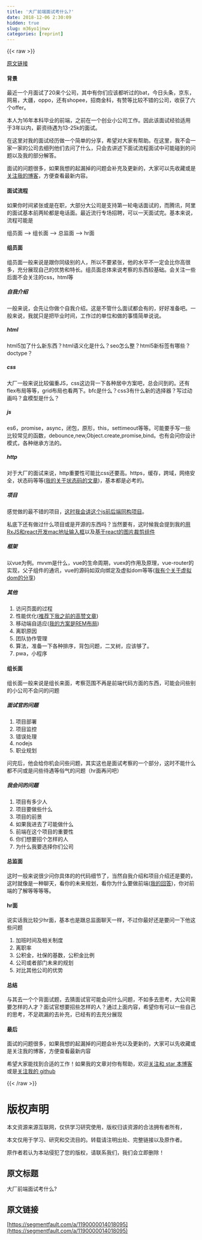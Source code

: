 ```yaml
---
title: '大厂前端面试考什么?' 
date: 2018-12-06 2:30:09
hidden: true
slug: m36yo1jnwv
categories: [reprint]
---
```


{{< raw >}}

                    
<p><a href="http://hpoenixf.com/%E5%A4%A7%E5%8E%82%E5%89%8D%E7%AB%AF%E9%9D%A2%E8%AF%95%E8%80%83%E4%BB%80%E4%B9%88.html" rel="nofollow noreferrer" target="_blank">原文链接</a></p>
<h4>背景</h4>
<p>最近一个月面试了20来个公司，其中有你们应该都听过的bat，今日头条，京东，网易，大疆，oppo，还有shopee，招商金科，有赞等比较不错的公司，收获了六个offer。</p>
<p>本人为16年本科毕业的前端，之前在一个创业小公司工作。因此该面试经验适用于3年以内，薪资待遇为13-25k的面试。</p>
<p>在这里对我的面试经历做一个简单的分享，希望对大家有帮助。在这里，我不会一家一家的公司去细列他们去问了什么，只会去讲述下面试流程面试中可能碰到的问题以及我的部分解答。</p>
<p>面试的问题很多，如果我想的起漏掉的问题会补充及更新的，大家可以先收藏或是<a href="https://github.com/hpoenixf/hpoenixf.github.io" rel="nofollow noreferrer" target="_blank">关注我的博客</a>，方便查看最新内容。</p>
<h4>面试流程</h4>
<p>如果你时间紧张或是在职，大部分大公司是支持第一轮电话面试的，而腾讯，阿里的面试基本前两轮都是电话面。最近流行专场招聘，可以一天面试完。基本来说，流程可能是</p>
<p>组员面 --&gt; 组长面 --&gt; 总监面 --&gt; hr面</p>
<h4>组员面</h4>
<p>组员面一般来说是跟你同级别的人，所以不要紧张，他的水平不一定会比你高很多，充分展现自己的优势和特长。组员面总体来说考察的东西较基础。会关注一些后面不会关注的css，html等</p>
<h5>自我介绍</h5>
<p>一般来说，会先让你做个自我介绍。这是不管什么面试都会有的，好好准备吧。一般来说，我就只是把毕业时间，工作过的单位和做的事情简单说说。</p>
<h5>html</h5>
<p>html5加了什么新东西？html语义化是什么？seo怎么整？html5新标签有哪些？doctype？</p>
<h5>css</h5>
<p>大厂一般来说比较偏重JS，css这边背一下各种居中方案吧，总会问到的。还有flex布局等等，grid布局也看两下。bfc是什么？css3有什么新的选择器？写过动画吗？盒模型是什么？</p>
<h5>js</h5>
<p>es6，promise，async，闭包，原形，this，settimeout等等。可能要手写一些比较常见的函数，debounce,new,Object.create,promise,bind。也有会问你设计模式，各种继承方法的。</p>
<h5>http</h5>
<p>对于大厂的面试来说，http重要性可能比css还要高。https，缓存，跨域，网络安全，状态码等等(<a href="http://hpoenixf.com/%E9%9D%A2%E8%AF%95%E5%BF%85%E8%80%83%E4%B9%8Bhttp%E7%8A%B6%E6%80%81%E7%A0%81%E6%9C%89%E5%93%AA%E4%BA%9B.html" rel="nofollow noreferrer" target="_blank">我的关于状态码的文章</a>)，基本都是必考的。</p>
<h5>项目</h5>
<p>感觉做的最不错的项目，<a href="http://hpoenixf.com/%E4%BD%BF%E7%94%A8%E5%8E%9F%E7%94%9FJS%E8%BF%9B%E8%A1%8C%E5%89%8D%E5%90%8E%E7%AB%AF%E5%90%8C%E6%9E%84.html" rel="nofollow noreferrer" target="_blank">这时我会讲这个js前后端同构项目</a>。</p>
<p>私底下还有做过什么项目或是开源的东西吗？当然要有，这时候我会提到我的<a href="http://hpoenixf.com/%E7%94%A8RxJS%E5%92%8Creact%E5%BC%80%E5%8F%91mac%E5%9C%B0%E5%9D%80%E8%BE%93%E5%85%A5%E6%A1%86.html" rel="nofollow noreferrer" target="_blank">用RxJS和react开发mac地址输入框</a>以及<a href="http://hpoenixf.com/%E4%B8%80%E4%B8%AA%E5%9F%BA%E4%BA%8Ereact%E7%9A%84%E5%9B%BE%E7%89%87%E8%A3%81%E5%89%AA%E7%BB%84%E4%BB%B6.html" rel="nofollow noreferrer" target="_blank">基于react的图片裁剪组件</a></p>
<h5>框架</h5>
<p>以vue为例。mvvm是什么，vue的生命周期，vuex的作用及原理，vue-router的实现，父子组件的通讯，vue的源码如双向绑定及虚拟dom等等(<a href="http://hpoenixf.com/%E4%B8%80%E4%B8%AA%E7%AE%80%E5%8D%95%E7%9A%84virtual-dom%E5%AE%9E%E7%8E%B0.html" rel="nofollow noreferrer" target="_blank">我有个关于虚拟dom的分享</a>)</p>
<h5>其他</h5>
<ol>
<li>访问页面的过程</li>
<li>性能优化(<a href="https://juejin.im/post/5a99f80cf265da238c3a1e16" rel="nofollow noreferrer" target="_blank">推荐下我之前的高赞文章</a>)</li>
<li>移动端自适应(<a href="http://hpoenixf.com/%E6%8E%A8%E8%8D%90%E4%B8%80%E4%B8%AA%E7%A7%BB%E5%8A%A8%E7%AB%AF%E5%93%8D%E5%BA%94%E5%BC%8F%E5%B8%83%E5%B1%80%E7%9A%84%E6%96%B9%E6%A1%88.html" rel="nofollow noreferrer" target="_blank">我的方案是REM布局</a>)</li>
<li>离职原因</li>
<li>团队协作管理</li>
<li>算法，准备一下各种排序，背包问题，二叉树，应该够了。</li>
<li>pwa，小程序</li>
</ol>
<h4>组长面</h4>
<p>组长面一般来说是组长来面，考察范围不再是前端代码方面的东西，可能会问些别的小公司不会问的问题</p>
<h5>面试官的问题</h5>
<ol>
<li>项目部署</li>
<li>项目监控</li>
<li>错误处理</li>
<li>nodejs</li>
<li>职业规划</li>
</ol>
<p>问完后，他会给你机会问些问题，其实这也是面试考察的一个部分，这时不能什么都不问或是问些待遇等俗气的问题（hr面再问吧）</p>
<h5>我会问的问题</h5>
<ol>
<li>项目有多少人</li>
<li>项目要做些什么</li>
<li>项目的前景</li>
<li>如果我进去了可能做什么</li>
<li>前端在这个项目的重要性</li>
<li>你们想要招个怎样的人</li>
<li>为什么我要选择你们公司</li>
</ol>
<h4>总监面</h4>
<p>这时一般来说很少问你具体的的代码细节了，当然自我介绍和项目介绍还是要的，这时就像是一种聊天，看你的未来规划，看你为什么要做前端(<a href="http://hpoenixf.com/%E6%88%91%E6%98%AF%E6%80%8E%E4%B9%88%E6%88%90%E4%B8%BA%E5%89%8D%E7%AB%AF%E5%B7%A5%E7%A8%8B%E5%B8%88%E7%9A%84.html" rel="nofollow noreferrer" target="_blank">我的回答</a>)，你对前端的了解等等等等。</p>
<h4>hr面</h4>
<p>说实话我比较少hr面，基本也是跟总监面聊天一样，不过你最好还是要问一下他这些问题</p>
<ol>
<li>加班时间及相关制度</li>
<li>离职率</li>
<li>公积金，社保的基数，公积金比例</li>
<li>公司或者部门未来的规划</li>
<li>对比其他公司的优势</li>
</ol>
<h4>总结</h4>
<p>与其去一个个背面试题，去猜面试官可能会问什么问题，不如多去思考，大公司需要怎样的人才？面试官想要招些怎样的人？通过上面内容，希望你有可以一些自己的思考，不足疏漏的去补充，已经有的去充分展现</p>
<h4>最后</h4>
<p>面试的问题很多，如果我想的起漏掉的问题会补充以及更新的，大家可以先收藏或是关注我的博客，方便查看最新内容</p>
<p>希望大家能找到合适的工作！如果我的文章对你有帮助，欢迎<a href="https://github.com/hpoenixf/hpoenixf.github.io" rel="nofollow noreferrer" target="_blank">关注和 star 本博客</a>或是<a href="https://github.com/hpoenixf" rel="nofollow noreferrer" target="_blank">关注我的 github</a></p>

                
{{< /raw >}}

# 版权声明
本文资源来源互联网，仅供学习研究使用，版权归该资源的合法拥有者所有，

本文仅用于学习、研究和交流目的。转载请注明出处、完整链接以及原作者。

原作者若认为本站侵犯了您的版权，请联系我们，我们会立即删除！

## 原文标题
大厂前端面试考什么?

## 原文链接
[https://segmentfault.com/a/1190000014018095](https://segmentfault.com/a/1190000014018095)

